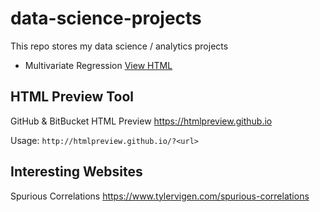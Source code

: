 # data-science-projects
This repo stores my data science / analytics projects

- Multivariate Regression [View HTML](https://htmlpreview.github.io/?https://github.com/derekl-beep/data-science-projects/blob/master/04%20Multivariable%20Regression.html)


## HTML Preview Tool 

GitHub & BitBucket HTML Preview
https://htmlpreview.github.io

Usage:
`http://htmlpreview.github.io/?<url>`

## Interesting Websites

Spurious Correlations
https://www.tylervigen.com/spurious-correlations
